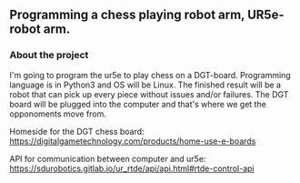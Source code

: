 
## Programming a chess playing robot arm, UR5e-robot arm.



### About the project
I'm going to program the ur5e to play chess on a DGT-board. Programming language is in Python3 and OS will be
Linux. The finished result will be a robot that can pick up every piece without issues and/or failures. 
The DGT board will be plugged into the computer and that's where we get the opponoments move from.

Homeside for the DGT chess board: https://digitalgametechnology.com/products/home-use-e-boards

API for communication between computer and ur5e: https://sdurobotics.gitlab.io/ur_rtde/api/api.html#rtde-control-api



